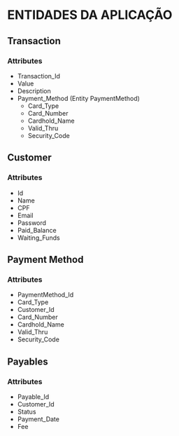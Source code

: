 # ENTIDADES DA APLICAÇÃO

## Transaction

### Attributes

* Transaction_Id
* Value
* Description
* Payment_Method (Entity PaymentMethod)
  * Card_Type
  * Card_Number
  * Cardhold_Name
  * Valid_Thru
  * Security_Code

## Customer

### Attributes

* Id
* Name
* CPF
* Email
* Password
* Paid_Balance
* Waiting_Funds

## Payment Method

### Attributes

* PaymentMethod_Id
* Card_Type
* Customer_Id
* Card_Number
* Cardhold_Name
* Valid_Thru
* Security_Code

## Payables

### Attributes

* Payable_Id
* Customer_Id
* Status
* Payment_Date
* Fee
